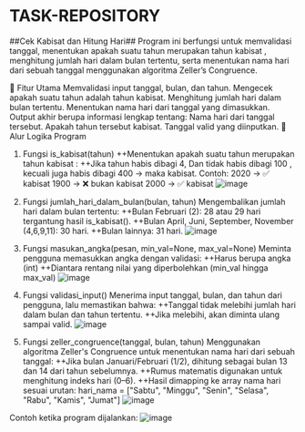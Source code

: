 # TASK-REPOSITORY

##Cek Kabisat dan Hitung Hari##
Program ini berfungsi untuk memvalidasi tanggal, menentukan apakah suatu tahun merupakan tahun kabisat , menghitung jumlah hari dalam bulan tertentu, serta menentukan nama hari dari sebuah tanggal menggunakan algoritma Zeller’s Congruence.

🔧 Fitur Utama
    Memvalidasi input tanggal, bulan, dan tahun.
    Mengecek apakah suatu tahun adalah tahun kabisat.
    Menghitung jumlah hari dalam bulan tertentu.
    Menentukan nama hari dari tanggal yang dimasukkan.
    Output akhir berupa informasi lengkap tentang:
        Nama hari dari tanggal tersebut.
        Apakah tahun tersebut kabisat.
        Tanggal valid yang diinputkan.
🧠 Alur Logika Program
1. Fungsi is_kabisat(tahun)
    ++Menentukan apakah suatu tahun merupakan tahun kabisat :
    ++Jika tahun habis dibagi 4,
Dan tidak habis dibagi 100 , kecuali juga habis dibagi 400 → maka kabisat.
Contoh:
    2020 → ✅ kabisat
    1900 → ❌ bukan kabisat
    2000 → ✅ kabisat
   ![image](https://github.com/user-attachments/assets/3630288e-4673-468d-9d91-7e68b7b67845)

   
2. Fungsi jumlah_hari_dalam_bulan(bulan, tahun)
Mengembalikan jumlah hari dalam bulan tertentu:
    ++Bulan Februari (2): 28 atau 29 hari tergantung hasil is_kabisat().
    ++Bulan April, Juni, September, November (4,6,9,11): 30 hari.
    ++Bulan lainnya: 31 hari.
   ![image](https://github.com/user-attachments/assets/527a324e-4968-4327-91ef-d8f1b94ee391)

3. Fungsi masukan_angka(pesan, min_val=None, max_val=None)
Meminta pengguna memasukkan angka dengan validasi:
    ++Harus berupa angka (int)
    ++Diantara rentang nilai yang diperbolehkan (min_val hingga max_val)
   ![image](https://github.com/user-attachments/assets/4ef1cc3e-a679-46ba-a0bf-5f2f06e0c211)

5. Fungsi validasi_input()
Menerima input tanggal, bulan, dan tahun dari pengguna, lalu memastikan bahwa:
    ++Tanggal tidak melebihi jumlah hari dalam bulan dan tahun tertentu.
    ++Jika melebihi, akan diminta ulang sampai valid.
   ![image](https://github.com/user-attachments/assets/39db860e-ad1b-42fd-b1e4-0a93969e7bac)

7. Fungsi zeller_congruence(tanggal, bulan, tahun)
Menggunakan algoritma Zeller's Congruence untuk menentukan nama hari dari sebuah tanggal:
    ++Jika bulan Januari/Februari (1/2), dihitung sebagai bulan 13 dan 14 dari tahun sebelumnya.
    ++Rumus matematis digunakan untuk menghitung indeks hari (0–6).
    ++Hasil dimapping ke array nama hari sesuai urutan:
        hari_nama = ["Sabtu", "Minggu", "Senin", "Selasa", "Rabu", "Kamis", "Jumat"]
   ![image](https://github.com/user-attachments/assets/cd80cf04-29e5-40c8-80a7-972614ff40b9)

Contoh ketika program dijalankan:
![image](https://github.com/user-attachments/assets/512b6201-23ab-4296-b1e7-8d18322319c2)


